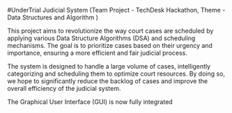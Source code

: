 #UnderTrial Judicial System (Team Project - TechDesk Hackathon, Theme - Data Structures and Algorithm ) 

This project aims to revolutionize the way court cases are scheduled by applying various Data Structure Algorithms (DSA) and scheduling mechanisms.
The goal is to prioritize cases based on their urgency and importance, ensuring a more efficient and fair judicial process.

The system is designed to handle a large volume of cases, intelligently categorizing and scheduling them to optimize court resources.
By doing so, we hope to significantly reduce the backlog of cases and improve the overall efficiency of the judicial system.
 
 The Graphical User Interface (GUI) is now fully integrated


